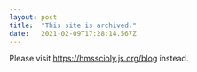 ```yaml
---
layout: post 
title:  "This site is archived." 
date:   2021-02-09T17:28:14.567Z 
---
```


Please visit <https://hmsscioly.js.org/blog> instead.